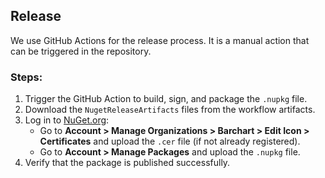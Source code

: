 ## Release

We use GitHub Actions for the release process. It is a manual action that can be triggered in the repository.

### Steps:

1. Trigger the GitHub Action to build, sign, and package the `.nupkg` file.
2. Download the `NugetReleaseArtifacts` files from the workflow artifacts.
3. Log in to [NuGet.org](https://www.nuget.org/):
   - Go to **Account > Manage Organizations > Barchart > Edit Icon > Certificates** and upload the `.cer` file (if not already registered).
   - Go to **Account > Manage Packages** and upload the `.nupkg` file.
4. Verify that the package is published successfully.

